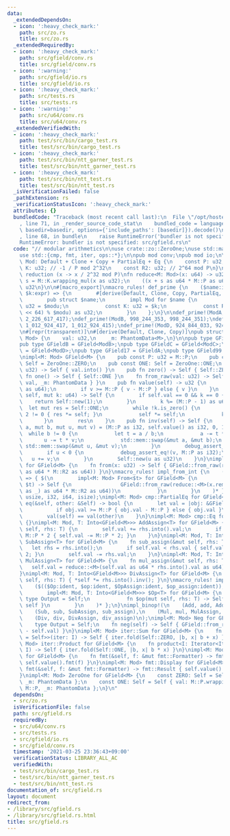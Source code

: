 ```yaml
---
data:
  _extendedDependsOn:
  - icon: ':heavy_check_mark:'
    path: src/zo.rs
    title: src/zo.rs
  _extendedRequiredBy:
  - icon: ':heavy_check_mark:'
    path: src/gfield/conv.rs
    title: src/gfield/conv.rs
  - icon: ':warning:'
    path: src/gfield/io.rs
    title: src/gfield/io.rs
  - icon: ':heavy_check_mark:'
    path: src/tests.rs
    title: src/tests.rs
  - icon: ':warning:'
    path: src/u64/conv.rs
    title: src/u64/conv.rs
  _extendedVerifiedWith:
  - icon: ':heavy_check_mark:'
    path: test/src/bin/cargo_test.rs
    title: test/src/bin/cargo_test.rs
  - icon: ':heavy_check_mark:'
    path: test/src/bin/ntt_garner_test.rs
    title: test/src/bin/ntt_garner_test.rs
  - icon: ':heavy_check_mark:'
    path: test/src/bin/ntt_test.rs
    title: test/src/bin/ntt_test.rs
  _isVerificationFailed: false
  _pathExtension: rs
  _verificationStatusIcon: ':heavy_check_mark:'
  attributes: {}
  bundledCode: "Traceback (most recent call last):\n  File \"/opt/hostedtoolcache/Python/3.9.2/x64/lib/python3.9/site-packages/onlinejudge_verify/documentation/build.py\"\
    , line 71, in _render_source_code_stat\n    bundled_code = language.bundle(stat.path,\
    \ basedir=basedir, options={'include_paths': [basedir]}).decode()\n  File \"/opt/hostedtoolcache/Python/3.9.2/x64/lib/python3.9/site-packages/onlinejudge_verify/languages/user_defined.py\"\
    , line 68, in bundle\n    raise RuntimeError('bundler is not specified: {}'.format(path.as_posix()))\n\
    RuntimeError: bundler is not specified: src/gfield.rs\n"
  code: "// modular arithmetics\n\nuse crate::zo::ZeroOne;\nuse std::marker::PhantomData;\n\
    use std::{cmp, fmt, iter, ops::*};\n\npub mod conv;\npub mod io;\n\npub trait\
    \ Mod: Default + Clone + Copy + PartialEq + Eq {\n    const P: u32;\n    const\
    \ K: u32; // -1 / P mod 2^32\n    const R2: u32; // 2^64 mod P\n}\n\n// montgomery\
    \ reduction (x -> x / 2^32 mod P)\nfn reduce<M: Mod>(x: u64) -> u32 {\n    let\
    \ s = M::K.wrapping_mul(x as u32);\n    ((x + s as u64 * M::P as u64) >> 32) as\
    \ u32\n}\n\n#[macro_export]\nmacro_rules! def_prime {\n    ($name:ident, $modu:expr,\
    \ $k:expr) => {\n        #[derive(Default, Clone, Copy, PartialEq, Eq, Debug)]\n\
    \        pub struct $name;\n        impl Mod for $name {\n            const P:\
    \ u32 = $modu;\n            const K: u32 = $k;\n            const R2: u32 = ((1_u128\
    \ << 64) % $modu) as u32;\n        }\n    };\n}\n\ndef_prime!(ModA, 1_000_000_007,\
    \ 2_226_617_417);\ndef_prime!(ModB, 998_244_353, 998_244_351);\ndef_prime!(ModC,\
    \ 1_012_924_417, 1_012_924_415);\ndef_prime!(ModD, 924_844_033, 924_844_031);\n\
    \n#[repr(transparent)]\n#[derive(Default, Clone, Copy)]\npub struct GField<M:\
    \ Mod> {\n    val: u32,\n    _m: PhantomData<M>,\n}\n\npub type GFieldA = GField<ModA>;\n\
    pub type GFieldB = GField<ModB>;\npub type GFieldC = GField<ModC>;\npub type GFieldD\
    \ = GField<ModD>;\npub type GField17 = GFieldA;\npub type GField99 = GFieldB;\n\
    \nimpl<M: Mod> GField<M> {\n    pub const P: u32 = M::P;\n    pub const ZERO:\
    \ Self = ZeroOne::ZERO;\n    pub const ONE: Self = ZeroOne::ONE;\n    pub fn new(val:\
    \ u32) -> Self { val.into() }\n    pub fn zero() -> Self { Self::ZERO }\n    pub\
    \ fn one() -> Self { Self::ONE }\n    fn from_raw(val: u32) -> Self { GField {\
    \ val, _m: PhantomData } }\n    pub fn value(self) -> u32 {\n        let v = reduce::<M>(self.val\
    \ as u64);\n        if v >= M::P { v - M::P } else { v }\n    }\n    pub fn pow(mut\
    \ self, mut k: u64) -> Self {\n        if self.val == 0 && k == 0 {\n        \
    \    return Self::new(1);\n        }\n        k %= (M::P - 1) as u64;\n      \
    \  let mut res = Self::ONE;\n        while !k.is_zero() {\n            if k %\
    \ 2 != 0 { res *= self; }\n            self *= self;\n            k >>= 1;\n \
    \       }\n        res\n    }\n    pub fn inv(self) -> Self {\n        let (mut\
    \ a, mut b, mut u, mut v) = (M::P as i32, self.value() as i32, 0, 1);\n      \
    \  while b != 0 {\n            let t = a / b;\n            a -= t * b;\n     \
    \       u -= t * v;\n            std::mem::swap(&mut a, &mut b);\n           \
    \ std::mem::swap(&mut u, &mut v);\n        }\n        debug_assert_eq!(a, 1);\n\
    \        if u < 0 {\n            debug_assert_eq!(v, M::P as i32);\n         \
    \   u += v;\n        }\n        Self::new(u as u32)\n    }\n}\nimpl<M: Mod> From<u32>\
    \ for GField<M> {\n    fn from(x: u32) -> Self { GField::from_raw(reduce::<M>(x\
    \ as u64 * M::R2 as u64)) }\n}\nmacro_rules! impl_from_int {\n    ($($t:ty),*)\
    \ => { $(\n        impl<M: Mod> From<$t> for GField<M> {\n            fn from(x:\
    \ $t) -> Self {\n                GField::from_raw(reduce::<M>(x.rem_euclid(M::P\
    \ as _) as u64 * M::R2 as u64))\n            }\n        }\n    )* };\n}\nimpl_from_int!(u64,\
    \ usize, i32, i64, isize);\nimpl<M: Mod> cmp::PartialEq for GField<M> {\n    fn\
    \ eq(&self, other: &Self) -> bool {\n        let val = |obj: &GField<M>| {\n \
    \           if obj.val >= M::P { obj.val - M::P } else { obj.val }\n        };\n\
    \        val(self) == val(other)\n    }\n}\nimpl<M: Mod> cmp::Eq for GField<M>\
    \ {}\nimpl<M: Mod, T: Into<GField<M>>> AddAssign<T> for GField<M> {\n    fn add_assign(&mut\
    \ self, rhs: T) {\n        self.val += rhs.into().val;\n        if self.val >=\
    \ M::P * 2 { self.val -= M::P * 2; }\n    }\n}\nimpl<M: Mod, T: Into<GField<M>>>\
    \ SubAssign<T> for GField<M> {\n    fn sub_assign(&mut self, rhs: T) {\n     \
    \   let rhs = rhs.into();\n        if self.val < rhs.val { self.val += M::P *\
    \ 2; }\n        self.val -= rhs.val;\n    }\n}\nimpl<M: Mod, T: Into<GField<M>>>\
    \ MulAssign<T> for GField<M> {\n    fn mul_assign(&mut self, rhs: T) {\n     \
    \   self.val = reduce::<M>(self.val as u64 * rhs.into().val as u64);\n    }\n\
    }\nimpl<M: Mod, T: Into<GField<M>>> DivAssign<T> for GField<M> {\n    fn div_assign(&mut\
    \ self, rhs: T) { *self *= rhs.into().inv(); }\n}\nmacro_rules! impl_binop {\n\
    \    ($(($Op:ident, $op:ident, $OpAssign:ident, $op_assign:ident)),*) => { $(\n\
    \        impl<M: Mod, T: Into<GField<M>>> $Op<T> for GField<M> {\n           \
    \ type Output = Self;\n            fn $op(mut self, rhs: T) -> Self { self.$op_assign(rhs);\
    \ self }\n        }\n    )* };\n}\nimpl_binop!(\n    (Add, add, AddAssign, add_assign),\n\
    \    (Sub, sub, SubAssign, sub_assign),\n    (Mul, mul, MulAssign, mul_assign),\n\
    \    (Div, div, DivAssign, div_assign)\n);\nimpl<M: Mod> Neg for GField<M> {\n\
    \    type Output = Self;\n    fn neg(self) -> Self { GField::from_raw(M::P * 2\
    \ - self.val) }\n}\nimpl<M: Mod> iter::Sum for GField<M> {\n    fn sum<I: Iterator<Item\
    \ = Self>>(iter: I) -> Self { iter.fold(Self::ZERO, |b, x| b + x) }\n}\nimpl<M:\
    \ Mod> iter::Product for GField<M> {\n    fn product<I: Iterator<Item = Self>>(iter:\
    \ I) -> Self { iter.fold(Self::ONE, |b, x| b * x) }\n}\nimpl<M: Mod> fmt::Debug\
    \ for GField<M> {\n    fn fmt(&self, f: &mut fmt::Formatter) -> fmt::Result {\
    \ self.value().fmt(f) }\n}\nimpl<M: Mod> fmt::Display for GField<M> {\n    fn\
    \ fmt(&self, f: &mut fmt::Formatter) -> fmt::Result { self.value().fmt(f) }\n\
    }\nimpl<M: Mod> ZeroOne for GField<M> {\n    const ZERO: Self = Self { val: 0,\
    \ _m: PhantomData };\n    const ONE: Self = Self { val: M::P.wrapping_neg() %\
    \ M::P, _m: PhantomData };\n}\n"
  dependsOn:
  - src/zo.rs
  isVerificationFile: false
  path: src/gfield.rs
  requiredBy:
  - src/u64/conv.rs
  - src/tests.rs
  - src/gfield/io.rs
  - src/gfield/conv.rs
  timestamp: '2021-03-25 23:36:43+09:00'
  verificationStatus: LIBRARY_ALL_AC
  verifiedWith:
  - test/src/bin/cargo_test.rs
  - test/src/bin/ntt_garner_test.rs
  - test/src/bin/ntt_test.rs
documentation_of: src/gfield.rs
layout: document
redirect_from:
- /library/src/gfield.rs
- /library/src/gfield.rs.html
title: src/gfield.rs
---
```

